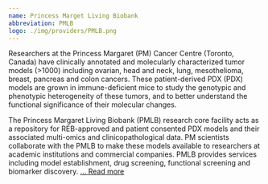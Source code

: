 ```yaml
---
name: Princess Marget Living Biobank
abbreviation: PMLB
logo: ./img/providers/PMLB.png
---
```


Researchers at the Princess Margaret (PM) Cancer Centre (Toronto, Canada) have clinically annotated and molecularly characterized tumor models (>1000) including ovarian, head and neck, lung, mesothelioma, breast, pancreas and colon cancers. These patient-derived PDX (PDX) models are grown in immune-deficient mice to study the genotypic and phenotypic heterogeneity of these tumors, and to better understand the functional significance of their molecular changes.

The Princess Margaret Living Biobank (PMLB) research core facility acts as a repository for REB-approved and patient consented PDX models and their associated multi-omics and clinicopathological data. PM scientists collaborate with the PMLB to make these models available to researchers at academic institutions and commercial companies. PMLB provides services including model establishment, drug screening, functional screening and biomarker discovery. [... Read more](https://pmlivingbiobank.uhnresearch.ca/)
